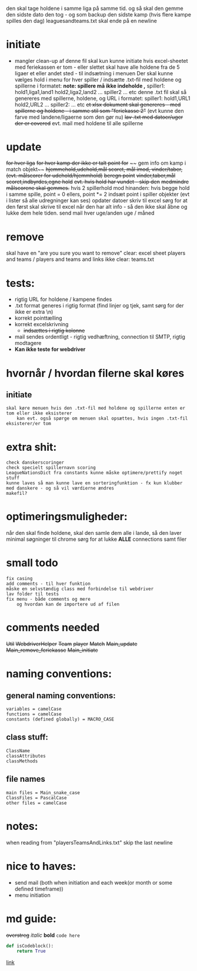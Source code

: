 ####
den skal tage holdene i samme liga på samme tid. 
og så skal den gemme den sidste dato den tog - og som backup den sidste kamp (hvis flere kampe spilles den dag)
leaguesandteams.txt skal ende på en newline


####


# initiate
- mangler clean-up af denne fil
skal kun kunne initiate hvis excel-sheetet med feriekassen er tom - eller slettet
skal have alle holdene fra de 5 ligaer et eller andet sted - til indsætning i menuen
Der skal kunne vælges hold i menu for hver spiller / indsætte .txt-fil med holdene og spillerne i formatet:
**note: spillere må ikke indeholde ,** 
    spiller1:
    hold1,liga1,land1
    hold2,liga2,land2
    ...
    spiller2
    ... etc
denne .txt fil skal så genereres med spillerne, holdene, og URL i formatet:
    spiller1:
    hold1,URL1
    hold2,URL2
    ...
    spiller2:
    ... etc
~~et xlsx dokument skal genereres - med spillerne og holdene - i samme stil som "feriekasse 2"~~ (evt kunne den farve med landene/ligaerne som den gør nu)
~~lav .txt med datoer/uger der er covered~~
evt. mail med holdene til alle spillerne
# update
~~for hver liga~~
    ~~for hver kamp der ikke er talt point for~~
       ~~ gem info om kamp i match objekt~~
            ~~hjemmehold,udehold,mål scoret, mål imod, vinder/taber, (evt. målscorer for udehold/hjemmhold)~~
        ~~beregn point~~
            ~~vinder,taber,mål scoret,indbyrdes,egne hold~~
            ~~evt. hvis hold har vundet - skip den~~
                ~~medmindre målscorene skal gemmes.~~
            hvis 2 spillerhold mod hinanden:
                hvis begge hold i samme spille, point = 0
                ellers, point *= 2
        indsæt point i spiller objekter (evt i lister så alle udregninger kan ses)
opdater datoer
skriv til excel
    sørg for at den først skal skrive til excel når den har alt info - så den ikke skal åbne og lukke dem hele tiden.
send mail
    hver uge/anden uge / måned
# remove
skal have en "are you sure you want to remove"
clear:
    excel sheet
    players and teams / players and teams and links
ikke clear:
    teams.txt

# tests:
- rigtig URL for holdene / kampene findes
- .txt format generes i rigtig format (find linjer og tjek, samt sørg for der ikke er extra \n)
- korrekt pointtælling
- korrekt excelskrivning
    - ~~indsættes i rigtig kolonne~~
- mail sendes ordentligt - rigtig vedhæftning, connection til SMTP, rigtig modtagere
- **Kan ikke teste for webdriver**

# hvornår / hvordan filerne skal køres
## initiate
    skal køre menuen hvis den .txt-fil med holdene og spillerne enten er tom eller ikke eksisterer 
        kan evt. også spørge om menuen skal opsættes, hvis ingen .txt-fil eksisterer/er tom
# extra shit:
    check danskerscoringer
    check specielt spillernavn scoring
    LeagueNationsDict fra constants kunne måske optimere/prettify noget stuff
    kunne laves så man kunne lave en sorteringfunktion - fx kun klubber med danskere - og så vil værdierne ændres
    makefil?
# optimeringsmuligheder:
når den skal finde holdene, skal den samle dem alle i lande, så den laver minimal søgninger til chrome
sørg for at lukke **ALLE** connections samt filer

# small todo
    fix casing
    add comments - til hver funktion
    måske en selvstændig class med forbindelse til webdriver
    lav folder til tests
    fix menu - både comments og mere 
        og hvordan kan de importere ud af filen

# comments needed
~~Util~~
~~WebdriverHelper~~ 
~~Team~~
~~player~~
~~Match~~
~~Main_update~~
~~Main_remove_feriekasse~~
~~Main_initiate~~
    


# naming conventions:
## general naming conventions:
    variables = camelCase
    functions = camelCase
    constants (defined globally) = MACRO_CASE
## class stuff:
    ClassName
    classAttributes
    classMethods

## file names
    main files = Main_snake_case
    ClassFiles = PascalCase
    other files = camelCase



# notes:
when reading from "playersTeamsAndLinks.txt" skip the last newline


# nice to haves:
- send mail (both when initiation and each week(or month or some defined timeframe))
- menu initiation



# md guide:
~~overstreg~~
*italic*
**bold**
`code here`
```python
def isCodeblock():
    return True
```
[link](www.thisisalink.com)